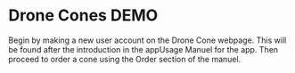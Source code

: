 # Drone Cones DEMO

Begin by making a new user account on the Drone Cone webpage. This will be found after the introduction in the appUsage Manuel for the app.
Then proceed to order a cone using the Order section of the manuel.